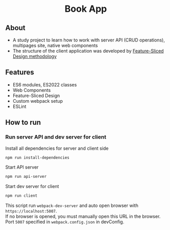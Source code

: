 <h1 align="center">Book App </h1>
<!-- <h3 align="center">
    <a href="https://slice312.github.io/zeon-module-2_MathQuiz/">Visit the live app</a>
</h3> -->

## About
- A study project to learn how to work with server API (CRUD operations),
multipages site, native web components
- The structure of the client application was developed by [Feature-Sliced Design methodology](https://feature-sliced.design/en/)

## Features
- ES6 modules, ES2022 classes
- Web Components
- Feature-Sliced Design
- Custom webpack setup
- ESLint

## How to run
### Run server API and dev server for client
Install all dependencies for server and client side
```sh
npm run install-dependencies
```
Start API server
```sh
npm run api-server
```
Start dev server for client
```sh
npm run client
```

This script run `webpack-dev-server` and auto open browser with `https://localhost:5007`.  
If no browser is opened, you must manually open this URL in the browser.  
Port `5007` specified in `webpack.config.json` in devConfig.
